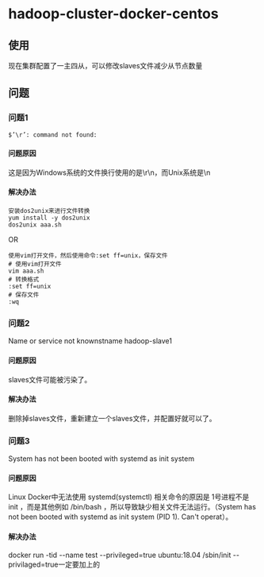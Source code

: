 # hadoop-cluster-docker-centos
## 使用
现在集群配置了一主四从，可以修改slaves文件减少从节点数量
## 问题
### 问题1
```$’\r’: command not found:```
#### 问题原因
这是因为Windows系统的文件换行使用的是\r\n，而Unix系统是\n
#### 解决办法
```
安装dos2unix来进行文件转换
yum install -y dos2unix
dos2unix aaa.sh
```
OR
```
使用vim打开文件，然后使用命令:set ff=unix，保存文件
# 使用vim打开文件
vim aaa.sh
# 转换格式
:set ff=unix
# 保存文件
:wq
```
### 问题2
Name or service not knownstname hadoop-slave1
#### 问题原因
slaves文件可能被污染了。
#### 解决办法
删除掉slaves文件，重新建立一个slaves文件，并配置好就可以了。
### 问题3
System has not been booted with systemd as init system
#### 问题原因
Linux Docker中无法使用 systemd(systemctl) 相关命令的原因是 1号进程不是 init ，而是其他例如 /bin/bash ，所以导致缺少相关文件无法运行。（System has not been booted with systemd as init system (PID 1). Can't operat）。
#### 解决办法
docker run -tid --name test --privileged=true ubuntu:18.04 /sbin/init
--privilaged=true一定要加上的